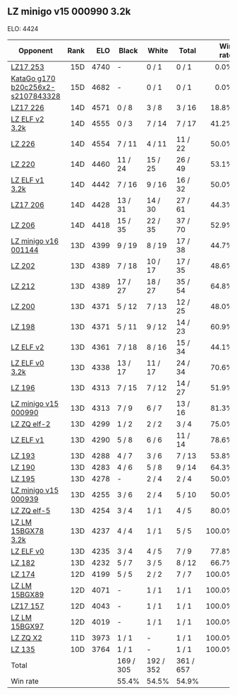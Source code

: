 ## LZ minigo v15 000990 3.2k ##

ELO: 4424

Opponent | Rank | ELO | Black | White | Total | Win rate
---------|-----:|----:|-------|-------|-------|-------:
[LZ17 253](LZ17%20253.md) | 15D | 4740 | - | 0 / 1 | 0 / 1 | 0.0%
[KataGo g170 b20c256x2-s2107843328](KataGo%20g170%20b20c256x2-s2107843328.md) | 15D | 4682 | - | 0 / 1 | 0 / 1 | 0.0%
[LZ17 226](LZ17%20226.md) | 14D | 4571 | 0 / 8 | 3 / 8 | 3 / 16 | 18.8%
[LZ ELF v2 3.2k](LZ%20ELF%20v2%203.2k.md) | 14D | 4555 | 0 / 3 | 7 / 14 | 7 / 17 | 41.2%
[LZ 226](LZ%20226.md) | 14D | 4554 | 7 / 11 | 4 / 11 | 11 / 22 | 50.0%
[LZ 220](LZ%20220.md) | 14D | 4460 | 11 / 24 | 15 / 25 | 26 / 49 | 53.1%
[LZ ELF v1 3.2k](LZ%20ELF%20v1%203.2k.md) | 14D | 4442 | 7 / 16 | 9 / 16 | 16 / 32 | 50.0%
[LZ17 206](LZ17%20206.md) | 14D | 4428 | 13 / 31 | 14 / 30 | 27 / 61 | 44.3%
[LZ 206](LZ%20206.md) | 14D | 4418 | 15 / 35 | 22 / 35 | 37 / 70 | 52.9%
[LZ minigo v16 001144](LZ%20minigo%20v16%20001144.md) | 13D | 4399 | 9 / 19 | 8 / 19 | 17 / 38 | 44.7%
[LZ 202](LZ%20202.md) | 13D | 4389 | 7 / 18 | 10 / 17 | 17 / 35 | 48.6%
[LZ 212](LZ%20212.md) | 13D | 4389 | 17 / 27 | 18 / 27 | 35 / 54 | 64.8%
[LZ 200](LZ%20200.md) | 13D | 4371 | 5 / 12 | 7 / 13 | 12 / 25 | 48.0%
[LZ 198](LZ%20198.md) | 13D | 4371 | 5 / 11 | 9 / 12 | 14 / 23 | 60.9%
[LZ ELF v2](LZ%20ELF%20v2.md) | 13D | 4361 | 7 / 18 | 8 / 16 | 15 / 34 | 44.1%
[LZ ELF v0 3.2k](LZ%20ELF%20v0%203.2k.md) | 13D | 4338 | 13 / 17 | 11 / 17 | 24 / 34 | 70.6%
[LZ 196](LZ%20196.md) | 13D | 4313 | 7 / 15 | 7 / 12 | 14 / 27 | 51.9%
[LZ minigo v15 000990](LZ%20minigo%20v15%20000990.md) | 13D | 4313 | 7 / 9 | 6 / 7 | 13 / 16 | 81.3%
[LZ ZQ elf-2](LZ%20ZQ%20elf-2.md) | 13D | 4299 | 1 / 2 | 2 / 2 | 3 / 4 | 75.0%
[LZ ELF v1](LZ%20ELF%20v1.md) | 13D | 4290 | 5 / 8 | 6 / 6 | 11 / 14 | 78.6%
[LZ 193](LZ%20193.md) | 13D | 4288 | 4 / 7 | 3 / 6 | 7 / 13 | 53.8%
[LZ 190](LZ%20190.md) | 13D | 4283 | 4 / 6 | 5 / 8 | 9 / 14 | 64.3%
[LZ 195](LZ%20195.md) | 13D | 4278 | - | 2 / 4 | 2 / 4 | 50.0%
[LZ minigo v15 000939](LZ%20minigo%20v15%20000939.md) | 13D | 4255 | 3 / 6 | 2 / 4 | 5 / 10 | 50.0%
[LZ ZQ elf-5](LZ%20ZQ%20elf-5.md) | 13D | 4254 | 3 / 4 | 1 / 1 | 4 / 5 | 80.0%
[LZ LM 15BGX78 3.2k](LZ%20LM%2015BGX78%203.2k.md) | 13D | 4237 | 4 / 4 | 1 / 1 | 5 / 5 | 100.0%
[LZ ELF v0](LZ%20ELF%20v0.md) | 13D | 4235 | 3 / 4 | 4 / 5 | 7 / 9 | 77.8%
[LZ 182](LZ%20182.md) | 13D | 4232 | 5 / 7 | 3 / 5 | 8 / 12 | 66.7%
[LZ 174](LZ%20174.md) | 12D | 4199 | 5 / 5 | 2 / 2 | 7 / 7 | 100.0%
[LZ LM 15BGX89](LZ%20LM%2015BGX89.md) | 12D | 4071 | - | 1 / 1 | 1 / 1 | 100.0%
[LZ17 157](LZ17%20157.md) | 12D | 4043 | - | 1 / 1 | 1 / 1 | 100.0%
[LZ LM 15BGX97](LZ%20LM%2015BGX97.md) | 12D | 4019 | - | 1 / 1 | 1 / 1 | 100.0%
[LZ ZQ X2](LZ%20ZQ%20X2.md) | 11D | 3973 | 1 / 1 | - | 1 / 1 | 100.0%
[LZ 135](LZ%20135.md) | 10D | 3764 | 1 / 1 | - | 1 / 1 | 100.0%
Total | | | 169 / 305 | 192 / 352 | 361 / 657 | 
Win rate| | | 55.4% | 54.5% | 54.9% | 
